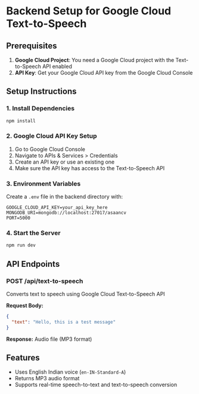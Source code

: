 # Backend Setup for Google Cloud Text-to-Speech

## Prerequisites

1. **Google Cloud Project**: You need a Google Cloud project with the Text-to-Speech API enabled
2. **API Key**: Get your Google Cloud API key from the Google Cloud Console

## Setup Instructions

### 1. Install Dependencies
```bash
npm install
```

### 2. Google Cloud API Key Setup

1. Go to Google Cloud Console
2. Navigate to APIs & Services > Credentials
3. Create an API key or use an existing one
4. Make sure the API key has access to the Text-to-Speech API

### 3. Environment Variables

Create a `.env` file in the backend directory with:
```
GOOGLE_CLOUD_API_KEY=your_api_key_here
MONGODB_URI=mongodb://localhost:27017/asaancv
PORT=5000
```

### 4. Start the Server
```bash
npm run dev
```

## API Endpoints

### POST /api/text-to-speech
Converts text to speech using Google Cloud Text-to-Speech API

**Request Body:**
```json
{
  "text": "Hello, this is a test message"
}
```

**Response:** Audio file (MP3 format)

## Features

- Uses English Indian voice (`en-IN-Standard-A`)
- Returns MP3 audio format
- Supports real-time speech-to-text and text-to-speech conversion 